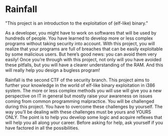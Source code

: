 # Rainfall
"This project is an introduction to the exploitation of (elf-like) binary."

As a developer, you might have to work on softwares that will be used by hundreds of people.
You have learned to develop more or less complex programs without taking security into account.
With this project, you will realize that your programs are full of breaches that can be easily exploitable by some malicious users.
But here’s good news: you can avoid them very easily!
Once you’re through with this project, not only will you have avoided these pitfalls, but you will have a clearer understanding of the RAM. And this will really help you design a bugless program!

Rainfall is the second CTF of the security branch. This project aims to further your knowledge in the world of elf-like binary exploitation in i386 system.
The more or less complex methods you will use will give you a new perspective on IT in general but mostly raise your awareness on issues coming from common programming malpractice.
You will be challenged during this project. You have to overcome these challenges by yourself. The way you’ll be dealing with these challenges must be yours and YOURS ONLY. The point is to help you develop some logic and acquire reflexes that will help you all along your career. Before asking for help, ask yourself if you have factored in all the possibilities.